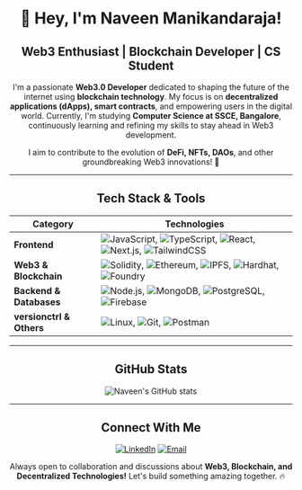 <div align="center">
  
# 🚀 Hey, I'm Naveen Manikandaraja!

## Web3 Enthusiast | Blockchain Developer | CS Student 

I'm a passionate **Web3.0 Developer** dedicated to shaping the future of the internet using **blockchain technology**. My focus is on **decentralized applications (dApps), smart contracts**, and empowering users in the digital world. Currently, I'm studying **Computer Science at SSCE, Bangalore**, continuously learning and refining my skills to stay ahead in Web3 development. 

I aim to contribute to the evolution of **DeFi, NFTs, DAOs**, and other groundbreaking Web3 innovations! 🚀

---

## Tech Stack & Tools

| Category        | Technologies |
|---------------|--------------------------------------------------------|
| **Frontend** | ![JavaScript](https://img.shields.io/badge/-JavaScript-F7DF1E?style=flat-square&logo=javascript&logoColor=black), ![TypeScript](https://img.shields.io/badge/-TypeScript-3178C6?style=flat-square&logo=typescript&logoColor=white), ![React](https://img.shields.io/badge/-React-61DAFB?style=flat-square&logo=react&logoColor=black), ![Next.js](https://img.shields.io/badge/-Next.js-000000?style=flat-square&logo=nextdotjs&logoColor=white), ![TailwindCSS](https://img.shields.io/badge/-TailwindCSS-38B2AC?style=flat-square&logo=tailwind-css&logoColor=white) |
| **Web3 & Blockchain** | ![Solidity](https://img.shields.io/badge/-Solidity-363636?style=flat-square&logo=solidity&logoColor=white), ![Ethereum](https://img.shields.io/badge/-Ethereum-3C3C3D?style=flat-square&logo=ethereum&logoColor=white), ![IPFS](https://img.shields.io/badge/-IPFS-65C2CB?style=flat-square&logo=ipfs&logoColor=white), ![Hardhat](https://img.shields.io/badge/-Hardhat-FCC624?style=flat-square&logo=hardhat&logoColor=black), ![Foundry](https://img.shields.io/badge/-Foundry-5C2D91?style=flat-square&logo=foundry&logoColor=white) |
| **Backend & Databases** | ![Node.js](https://img.shields.io/badge/-Node.js-339933?style=flat-square&logo=node.js&logoColor=white), ![MongoDB](https://img.shields.io/badge/-MongoDB-47A248?style=flat-square&logo=mongodb&logoColor=white), ![PostgreSQL](https://img.shields.io/badge/-PostgreSQL-336791?style=flat-square&logo=postgresql&logoColor=white), ![Firebase](https://img.shields.io/badge/-Firebase-FFCA28?style=flat-square&logo=firebase&logoColor=black) |
| **versionctrl & Others** | ![Linux](https://img.shields.io/badge/-Linux-FCC624?style=flat-square&logo=linux&logoColor=black), ![Git](https://img.shields.io/badge/-Git-F05032?style=flat-square&logo=git&logoColor=white), ![Postman](https://img.shields.io/badge/-Postman-FF6C37?style=flat-square&logo=postman&logoColor=white) |

---

## GitHub Stats
![Naveen's GitHub stats](https://github-readme-stats.vercel.app/api?username=naveen-2111-dev&show_icons=true&theme=radical)

---

## Connect With Me
[![LinkedIn](https://img.shields.io/badge/-LinkedIn-0077B5?style=flat-square&logo=linkedin&logoColor=white)](https://www.linkedin.com/in/naveen-rajan-m-60361a259) [![Email](https://img.shields.io/badge/-Email-D14836?style=flat-square&logo=gmail&logoColor=white)](mailto:dev.naveen.rajan.m@gmail.com)

Always open to collaboration and discussions about **Web3, Blockchain, and Decentralized Technologies!** Let's build something amazing together. 🔥
</div>

